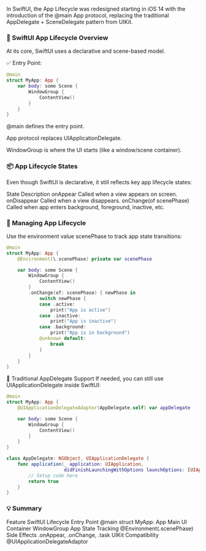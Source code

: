 In SwiftUI, the App Lifecycle was redesigned starting in iOS 14 with the introduction of the @main App protocol, replacing the traditional AppDelegate + SceneDelegate pattern from UIKit.

### 🚀 SwiftUI App Lifecycle Overview
At its core, SwiftUI uses a declarative and scene-based model.

✅ Entry Point:
```swift
@main
struct MyApp: App {
    var body: some Scene {
        WindowGroup {
            ContentView()
        }
    }
}
```
@main defines the entry point.

App protocol replaces UIApplicationDelegate.

WindowGroup is where the UI starts (like a window/scene container).

### 📦 App Lifecycle States
Even though SwiftUI is declarative, it still reflects key app lifecycle states:

State	Description
onAppear	Called when a view appears on screen.
onDisappear	Called when a view disappears.
onChange(of scenePhase)	Called when app enters background, foreground, inactive, etc.

### 🧠 Managing App Lifecycle
Use the environment value scenePhase to track app state transitions:

```swift
@main
struct MyApp: App {
    @Environment(\.scenePhase) private var scenePhase

    var body: some Scene {
        WindowGroup {
            ContentView()
        }
        .onChange(of: scenePhase) { newPhase in
            switch newPhase {
            case .active:
                print("App is active")
            case .inactive:
                print("App is inactive")
            case .background:
                print("App is in background")
            @unknown default:
                break
            }
        }
    }
}
```
📘 Traditional AppDelegate Support
If needed, you can still use UIApplicationDelegate inside SwiftUI:

```swift
@main
struct MyApp: App {
    @UIApplicationDelegateAdaptor(AppDelegate.self) var appDelegate

    var body: some Scene {
        WindowGroup {
            ContentView()
        }
    }
}
```

```swift
class AppDelegate: NSObject, UIApplicationDelegate {
    func application(_ application: UIApplication,
                     didFinishLaunchingWithOptions launchOptions: [UIApplication.LaunchOptionsKey : Any]? = nil) -> Bool {
        // Setup code here
        return true
    }
}
```

### 💡 Summary
Feature	SwiftUI Lifecycle
Entry Point	@main struct MyApp: App
Main UI Container	WindowGroup
App State Tracking	@Environment(\.scenePhase)
Side Effects	.onAppear, .onChange, .task
UIKit Compatibility	@UIApplicationDelegateAdaptor
